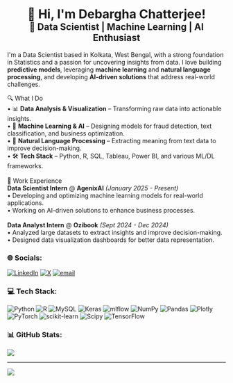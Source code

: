 <div align="center">
  <h1 style="margin-bottom: 0px;">👋 Hi, I'm Debargha Chatterjee!</h1>
  <h2 style="margin-top: 0px;">🚀 Data Scientist | Machine Learning | AI Enthusiast</h2>
</div>

I'm a Data Scientist based in Kolkata, West Bengal, with a strong foundation in Statistics and a passion for uncovering insights from data. 
I love building **predictive models**, leveraging **machine learning** and **natural language processing**, and developing **AI-driven solutions** that address real-world challenges.  

🔍 What I Do  <br>• 📊 **Data Analysis & Visualization** – Transforming raw data into actionable insights.  <br>• 🤖 **Machine Learning & AI** – Designing models for fraud detection, text classification, and business optimization.  <br>• 🧠 **Natural Language Processing** – Extracting meaning from text data to improve decision-making.  <br>• 🛠️ **Tech Stack** – Python, R, SQL, Tableau, Power BI, and various ML/DL frameworks.  <br><br>💼 Work Experience  <br> **Data Scientist Intern** @ **AgenixAI** *(January 2025 - Present)*  <br>  • Developing and optimizing machine learning models for real-world applications.  <br>  • Working on AI-driven solutions to enhance business processes.  <br><br> **Data Analyst Intern** @ **Ozibook** *(Sept 2024 - Dec 2024)*  <br>  • Analyzed large datasets to extract insights and improve decision-making.  <br>  • Designed data visualization dashboards for better data representation.  


### 🌐 Socials:
[![LinkedIn](https://img.shields.io/badge/LinkedIn-%230077B5.svg?logo=linkedin&logoColor=white)](https://linkedin.com/in/debargha-chatterjee01) [![X](https://img.shields.io/badge/X-black.svg?logo=X&logoColor=white)](https://x.com/DChatterjee_01) [![email](https://img.shields.io/badge/Email-D14836?logo=gmail&logoColor=white)](mailto:chatterjeedebargha16@gmail.com) 

### 💻 Tech Stack:
![Python](https://img.shields.io/badge/python-3670A0?style=for-the-badge&logo=python&logoColor=ffdd54) ![R](https://img.shields.io/badge/r-%23276DC3.svg?style=for-the-badge&logo=r&logoColor=white) ![MySQL](https://img.shields.io/badge/mysql-4479A1.svg?style=for-the-badge&logo=mysql&logoColor=white) ![Keras](https://img.shields.io/badge/Keras-%23D00000.svg?style=for-the-badge&logo=Keras&logoColor=white) ![mlflow](https://img.shields.io/badge/mlflow-%23d9ead3.svg?style=for-the-badge&logo=numpy&logoColor=blue) ![NumPy](https://img.shields.io/badge/numpy-%23013243.svg?style=for-the-badge&logo=numpy&logoColor=white) ![Pandas](https://img.shields.io/badge/pandas-%23150458.svg?style=for-the-badge&logo=pandas&logoColor=white) ![Plotly](https://img.shields.io/badge/Plotly-%233F4F75.svg?style=for-the-badge&logo=plotly&logoColor=white) ![PyTorch](https://img.shields.io/badge/PyTorch-%23EE4C2C.svg?style=for-the-badge&logo=PyTorch&logoColor=white) ![scikit-learn](https://img.shields.io/badge/scikit--learn-%23F7931E.svg?style=for-the-badge&logo=scikit-learn&logoColor=white) ![Scipy](https://img.shields.io/badge/SciPy-%230C55A5.svg?style=for-the-badge&logo=scipy&logoColor=%white) ![TensorFlow](https://img.shields.io/badge/TensorFlow-%23FF6F00.svg?style=for-the-badge&logo=TensorFlow&logoColor=white)
### 📊 GitHub Stats:
![](https://github-readme-stats.vercel.app/api?username=debargha-1&theme=radical&hide_border=false&include_all_commits=false&count_private=false)<br/>


---
[![](https://visitcount.itsvg.in/api?id=debargha-1&icon=0&color=0)](https://visitcount.itsvg.in)

<!-- Proudly created with GPRM ( https://gprm.itsvg.in ) -->
